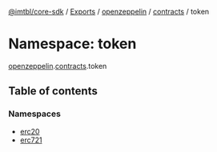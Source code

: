 [@imtbl/core-sdk](../README.md) / [Exports](../modules.md) / [openzeppelin](openzeppelin.md) / [contracts](openzeppelin.contracts.md) / token

# Namespace: token

[openzeppelin](openzeppelin.md).[contracts](openzeppelin.contracts.md).token

## Table of contents

### Namespaces

- [erc20](openzeppelin.contracts.token.erc20.md)
- [erc721](openzeppelin.contracts.token.erc721.md)
